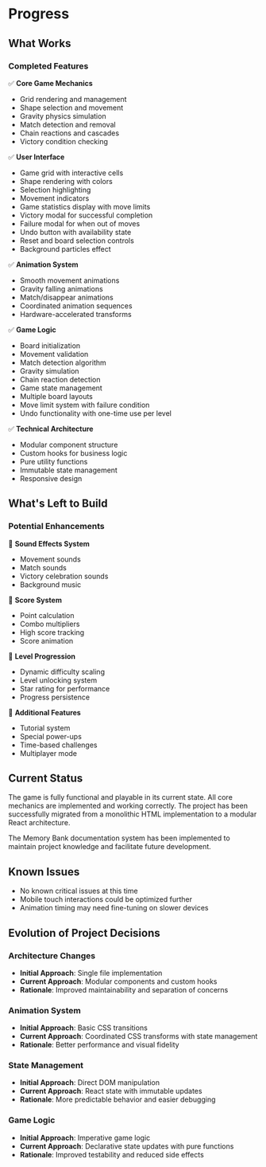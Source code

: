 # Progress

## What Works

### Completed Features
✅ **Core Game Mechanics**
- Grid rendering and management
- Shape selection and movement
- Gravity physics simulation
- Match detection and removal
- Chain reactions and cascades
- Victory condition checking

✅ **User Interface**
- Game grid with interactive cells
- Shape rendering with colors
- Selection highlighting
- Movement indicators
- Game statistics display with move limits
- Victory modal for successful completion
- Failure modal for when out of moves
- Undo button with availability state
- Reset and board selection controls
- Background particles effect

✅ **Animation System**
- Smooth movement animations
- Gravity falling animations
- Match/disappear animations
- Coordinated animation sequences
- Hardware-accelerated transforms

✅ **Game Logic**
- Board initialization
- Movement validation
- Match detection algorithm
- Gravity simulation
- Chain reaction detection
- Game state management
- Multiple board layouts
- Move limit system with failure condition
- Undo functionality with one-time use per level

✅ **Technical Architecture**
- Modular component structure
- Custom hooks for business logic
- Pure utility functions
- Immutable state management
- Responsive design

## What's Left to Build

### Potential Enhancements
🔲 **Sound Effects System**
- Movement sounds
- Match sounds
- Victory celebration sounds
- Background music

🔲 **Score System**
- Point calculation
- Combo multipliers
- High score tracking
- Score animation

🔲 **Level Progression**
- Dynamic difficulty scaling
- Level unlocking system
- Star rating for performance
- Progress persistence

🔲 **Additional Features**
- Tutorial system
- Special power-ups
- Time-based challenges
- Multiplayer mode

## Current Status
The game is fully functional and playable in its current state. All core mechanics are implemented and working correctly. The project has been successfully migrated from a monolithic HTML implementation to a modular React architecture.

The Memory Bank documentation system has been implemented to maintain project knowledge and facilitate future development.

## Known Issues
- No known critical issues at this time
- Mobile touch interactions could be optimized further
- Animation timing may need fine-tuning on slower devices

## Evolution of Project Decisions

### Architecture Changes
- **Initial Approach**: Single file implementation
- **Current Approach**: Modular components and custom hooks
- **Rationale**: Improved maintainability and separation of concerns

### Animation System
- **Initial Approach**: Basic CSS transitions
- **Current Approach**: Coordinated CSS transforms with state management
- **Rationale**: Better performance and visual fidelity

### State Management
- **Initial Approach**: Direct DOM manipulation
- **Current Approach**: React state with immutable updates
- **Rationale**: More predictable behavior and easier debugging

### Game Logic
- **Initial Approach**: Imperative game logic
- **Current Approach**: Declarative state updates with pure functions
- **Rationale**: Improved testability and reduced side effects